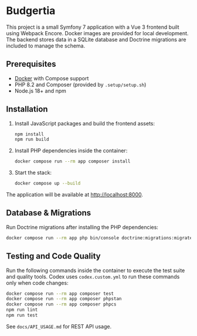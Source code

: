 # Budgertia

This project is a small Symfony 7 application with a Vue 3 frontend built
using Webpack Encore. Docker images are provided for local development. The
backend stores data in a SQLite database and Doctrine migrations are included
to manage the schema.

## Prerequisites

- [Docker](https://docs.docker.com/get-docker/) with Compose support
- PHP 8.2 and Composer (provided by `.setup/setup.sh`)
- Node.js 18+ and npm

## Installation

1. Install JavaScript packages and build the frontend assets:

   ```bash
   npm install
   npm run build
   ```

2. Install PHP dependencies inside the container:

   ```bash
   docker compose run --rm app composer install
   ```

3. Start the stack:

   ```bash
   docker compose up --build
   ```

The application will be available at [http://localhost:8000](http://localhost:8000).

## Database & Migrations

Run Doctrine migrations after installing the PHP dependencies:

```bash
docker compose run --rm app php bin/console doctrine:migrations:migrate
```

## Testing and Code Quality

Run the following commands inside the container to execute the test suite and quality tools. Codex uses `codex.custom.yml` to run these commands only when code changes:

```bash
docker compose run --rm app composer test
docker compose run --rm app composer phpstan
docker compose run --rm app composer phpcs
npm run lint
npm run test
```

See `docs/API_USAGE.md` for REST API usage.
